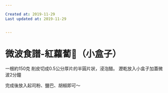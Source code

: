 ```yaml
---

Created at: 2019-11-29
Last updated at: 2019-11-29


---
```


# 微波食譜-紅蘿蔔🥕（小盒子）


一根約150克
削皮切成0.5公分厚片的半圓片狀，浸泡醋。
瀝乾放入小盒子加蓋微波2分鐘

完成後放入起司粉、鹽巴、胡椒即可～

